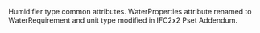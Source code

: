 ﻿Humidifier type common attributes.
WaterProperties attribute renamed to WaterRequirement and unit type modified in IFC2x2 Pset Addendum.
